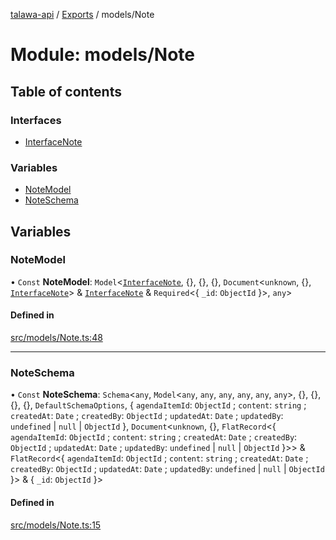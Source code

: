 [talawa-api](../README.md) / [Exports](../modules.md) / models/Note

# Module: models/Note

## Table of contents

### Interfaces

- [InterfaceNote](../interfaces/models_Note.InterfaceNote.md)

### Variables

- [NoteModel](models_Note.md#notemodel)
- [NoteSchema](models_Note.md#noteschema)

## Variables

### NoteModel

• `Const` **NoteModel**: `Model`\<[`InterfaceNote`](../interfaces/models_Note.InterfaceNote.md), \{\}, \{\}, \{\}, `Document`\<`unknown`, \{\}, [`InterfaceNote`](../interfaces/models_Note.InterfaceNote.md)\> & [`InterfaceNote`](../interfaces/models_Note.InterfaceNote.md) & `Required`\<\{ `_id`: `ObjectId`  \}\>, `any`\>

#### Defined in

[src/models/Note.ts:48](https://github.com/PalisadoesFoundation/talawa-api/blob/9fa6a1c/src/models/Note.ts#L48)

___

### NoteSchema

• `Const` **NoteSchema**: `Schema`\<`any`, `Model`\<`any`, `any`, `any`, `any`, `any`, `any`\>, \{\}, \{\}, \{\}, \{\}, `DefaultSchemaOptions`, \{ `agendaItemId`: `ObjectId` ; `content`: `string` ; `createdAt`: `Date` ; `createdBy`: `ObjectId` ; `updatedAt`: `Date` ; `updatedBy`: `undefined` \| ``null`` \| `ObjectId`  \}, `Document`\<`unknown`, \{\}, `FlatRecord`\<\{ `agendaItemId`: `ObjectId` ; `content`: `string` ; `createdAt`: `Date` ; `createdBy`: `ObjectId` ; `updatedAt`: `Date` ; `updatedBy`: `undefined` \| ``null`` \| `ObjectId`  \}\>\> & `FlatRecord`\<\{ `agendaItemId`: `ObjectId` ; `content`: `string` ; `createdAt`: `Date` ; `createdBy`: `ObjectId` ; `updatedAt`: `Date` ; `updatedBy`: `undefined` \| ``null`` \| `ObjectId`  \}\> & \{ `_id`: `ObjectId`  \}\>

#### Defined in

[src/models/Note.ts:15](https://github.com/PalisadoesFoundation/talawa-api/blob/9fa6a1c/src/models/Note.ts#L15)
